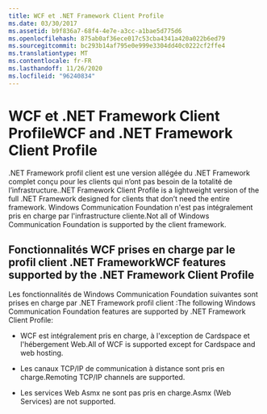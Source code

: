 ```yaml
---
title: WCF et .NET Framework Client Profile
ms.date: 03/30/2017
ms.assetid: b9f836a7-68f4-4e7e-a3cc-a1bae5d775d6
ms.openlocfilehash: 875ab0af36ece017c53cba4341a420a022b6ed79
ms.sourcegitcommit: bc293b14af795e0e999e3304dd40c0222cf2ffe4
ms.translationtype: MT
ms.contentlocale: fr-FR
ms.lasthandoff: 11/26/2020
ms.locfileid: "96240834"
---
```

# <a name="wcf-and-net-framework-client-profile"></a><span data-ttu-id="15d3c-102">WCF et .NET Framework Client Profile</span><span class="sxs-lookup"><span data-stu-id="15d3c-102">WCF and .NET Framework Client Profile</span></span>

<span data-ttu-id="15d3c-103">.NET Framework profil client est une version allégée du .NET Framework complet conçu pour les clients qui n’ont pas besoin de la totalité de l’infrastructure.</span><span class="sxs-lookup"><span data-stu-id="15d3c-103">.NET Framework Client Profile is a lightweight version of the full .NET Framework designed for clients that don’t need the entire framework.</span></span> <span data-ttu-id="15d3c-104">Windows Communication Foundation n'est pas intégralement pris en charge par l'infrastructure cliente.</span><span class="sxs-lookup"><span data-stu-id="15d3c-104">Not all of Windows Communication Foundation is supported by the client framework.</span></span>  
  
## <a name="wcf-features-supported-by-the-net-framework-client-profile"></a><span data-ttu-id="15d3c-105">Fonctionnalités WCF prises en charge par le profil client .NET Framework</span><span class="sxs-lookup"><span data-stu-id="15d3c-105">WCF features supported by the .NET Framework Client Profile</span></span>  

 <span data-ttu-id="15d3c-106">Les fonctionnalités de Windows Communication Foundation suivantes sont prises en charge par .NET Framework profil client :</span><span class="sxs-lookup"><span data-stu-id="15d3c-106">The following Windows Communication Foundation features are supported by .NET Framework Client Profile:</span></span>  
  
- <span data-ttu-id="15d3c-107">WCF est intégralement pris en charge, à l'exception de Cardspace et l'hébergement Web.</span><span class="sxs-lookup"><span data-stu-id="15d3c-107">All of WCF is supported except for Cardspace and web hosting.</span></span>  
  
- <span data-ttu-id="15d3c-108">Les canaux TCP/IP de communication à distance sont pris en charge.</span><span class="sxs-lookup"><span data-stu-id="15d3c-108">Remoting TCP/IP channels are supported.</span></span>  
  
- <span data-ttu-id="15d3c-109">Les services Web Asmx ne sont pas pris en charge.</span><span class="sxs-lookup"><span data-stu-id="15d3c-109">Asmx (Web Services) are not supported.</span></span>
